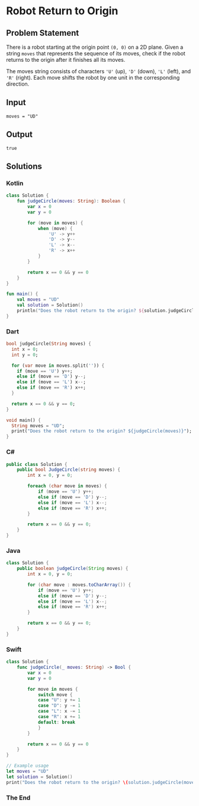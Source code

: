 # Robot Return to Origin

## Problem Statement

There is a robot starting at the origin point `(0, 0)` on a 2D plane. Given a string `moves` that represents the sequence of its moves, check if the robot returns to the origin after it finishes all its moves.

The moves string consists of characters `'U'` (up), `'D'` (down), `'L'` (left), and `'R'` (right). Each move shifts the robot by one unit in the corresponding direction.

## Input

```text
moves = "UD"
```

## Output

```text
true
```

## Solutions

### Kotlin

```kotlin
class Solution {
    fun judgeCircle(moves: String): Boolean {
        var x = 0
        var y = 0

        for (move in moves) {
            when (move) {
                'U' -> y++
                'D' -> y--
                'L' -> x--
                'R' -> x++
            }
        }

        return x == 0 && y == 0
    }
}

fun main() {
    val moves = "UD"
    val solution = Solution()
    println("Does the robot return to the origin? ${solution.judgeCircle(moves)}") // Output: true
}
```


### Dart

```dart
bool judgeCircle(String moves) {
  int x = 0;
  int y = 0;

  for (var move in moves.split('')) {
    if (move == 'U') y++;
    else if (move == 'D') y--;
    else if (move == 'L') x--;
    else if (move == 'R') x++;
  }

  return x == 0 && y == 0;
}

void main() {
  String moves = "UD";
  print("Does the robot return to the origin? ${judgeCircle(moves)}"); // Output: true
}
```


### C#

```csharp
public class Solution {
    public bool JudgeCircle(string moves) {
        int x = 0, y = 0;

        foreach (char move in moves) {
            if (move == 'U') y++;
            else if (move == 'D') y--;
            else if (move == 'L') x--;
            else if (move == 'R') x++;
        }

        return x == 0 && y == 0;
    }
}
```


### Java

```java
class Solution {
    public boolean judgeCircle(String moves) {
        int x = 0, y = 0;

        for (char move : moves.toCharArray()) {
            if (move == 'U') y++;
            else if (move == 'D') y--;
            else if (move == 'L') x--;
            else if (move == 'R') x++;
        }

        return x == 0 && y == 0;
    }
}
```


### Swift

```swift
class Solution {
    func judgeCircle(_ moves: String) -> Bool {
        var x = 0
        var y = 0

        for move in moves {
            switch move {
            case "U": y += 1
            case "D": y -= 1
            case "L": x -= 1
            case "R": x += 1
            default: break
            }
        }

        return x == 0 && y == 0
    }
}

// Example usage
let moves = "UD"
let solution = Solution()
print("Does the robot return to the origin? \(solution.judgeCircle(moves))") // Output: true
```

### The End